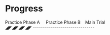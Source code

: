 # Progress
Practice Phase A &nbsp; &nbsp; Practice Phase B&nbsp; &nbsp; Main Trial\
◢◤◢◤◢◤◢◤ -------------------------------
